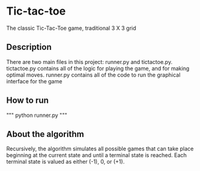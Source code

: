 # Tic-tac-toe
The classic Tic-Tac-Toe game, traditional 3 X 3 grid
## Description
There are two main files in this project: runner.py and tictactoe.py. 
tictactoe.py contains all of the logic for playing the game, and for making optimal moves. 
runner.py contains all of the code to run the graphical interface for the game
## How to run
""" python runner.py """
## About the algorithm
Recursively, the algorithm simulates all possible games that can take place beginning at the current state and until a terminal state is reached. 
Each terminal state is valued as either (-1), 0, or (+1).

